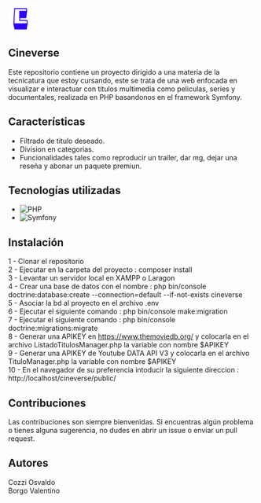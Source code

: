 <img src="https://raw.githubusercontent.com/ValentinoBorgo/Cineverse/cec23920ff829c0b602a0bd32a1796892bbf9fd7/public/c.svg" alt="" width="50px">

## Cineverse

Este repositorio contiene un proyecto dirigido a una materia de la tecnicatura que estoy cursando, este se trata de una web enfocada en visualizar e interactuar con titulos multimedia como peliculas, series y documentales, realizada en PHP basandonos en el framework Symfony.

## Características

- Filtrado de titulo deseado.
- Division en categorias.
- Funcionalidades tales como reproducir un trailer, dar mg, dejar una reseña y abonar un paquete premiun.

## Tecnologías utilizadas

- ![PHP](https://img.shields.io/badge/-PHP-333333?style=flat&logo=PHP)</br>
- ![Symfony](https://img.shields.io/badge/-Symfony-333333?style=flat&logo=Symfony)</br>

## Instalación
1 - Clonar el repositorio</br>
2 - Ejecutar en la carpeta del proyecto : composer install</br>
3 - Levantar un servidor local en XAMPP o Laragon</br>
4 - Crear una base de datos con el nombre : php bin/console doctrine:database:create --connection=default --if-not-exists cineverse</br>
5 - Asociar la bd al proyecto en el archivo .env</br>
6 - Ejecutar el siguiente comando : php bin/console make:migration</br>
7 - Ejecutar el siguiente comando : php bin/console doctrine:migrations:migrate</br>
8 - Generar una APIKEY en  https://www.themoviedb.org/ y colocarla en el archivo ListadoTitulosManager.php la variable con nombre $APIKEY</br>
9 - Generar una APIKEY de Youtube DATA API V3 y colocarla en el archivo TituloManager.php la variable con nombre $APIKEY</br>
10 - En el navegador de su preferencia intoducir la siguiente direccion : http://localhost/cineverse/public/</br>

## Contribuciones

Las contribuciones son siempre bienvenidas. Si encuentras algún problema o tienes alguna sugerencia, no dudes en abrir un issue o enviar un pull request.

## Autores

Cozzi Osvaldo</br>
Borgo Valentino</br>
